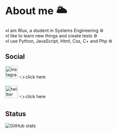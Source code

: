 ### <div><h1>About me 🌥 </h1></div>
  «I am Wux, a student in Systems Engineering ⚙️<br> 
«I like to learn new things and create tests ⚙️<br>
«I use Python, JavaScript, Html, Css, C+ and Php ⚙️



<div> <h2> Social </h2> </div>
  

[<img src='https://cdn.jsdelivr.net/npm/simple-icons@3.0.1/icons/instagram.svg' alt='instagram' height='40'>](https://www.instagram.com/ericktut_/) 👈 click here
  
[<img src='https://cdn.jsdelivr.net/npm/simple-icons@3.0.1/icons/twitter.svg' alt='twitter' height='40'>](https://twitter.com/Wuxsen78) 👈 click here
 
<div> <h2> Status </h2> </div>  


![GitHub stats](https://github-readme-stats.vercel.app/api?username=Wuxsen78&show_icons=true)  
 
